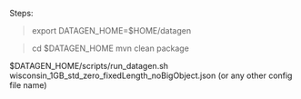 Steps:
> export DATAGEN_HOME=$HOME/datagen

> cd $DATAGEN_HOME
> mvn clean package 

$DATAGEN_HOME/scripts/run_datagen.sh wisconsin_1GB_std_zero_fixedLength_noBigObject.json (or any other config file name)
